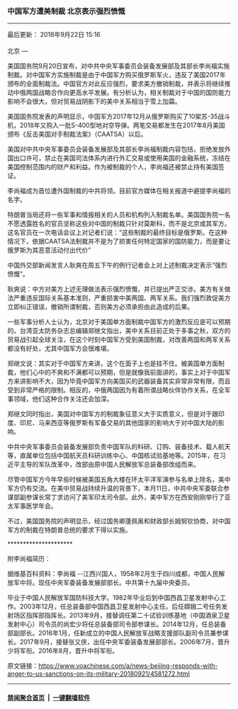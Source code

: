 ### 中国军方遭美制裁 北京表示强烈愤慨
------------------------

<div class="published">
 <span class="date" title="中国时间">
  <time datetime="2018-09-22T15:16:00+08:00">
   最后更新： 2018年9月22日 15:16
  </time>
 </span>
</div>
<br/>
<div class="wsw">
 <span class="dateline">
  北京 —
 </span>
 <p>
  美国国务院9月20日宣布，对中共中央军事委员会装备发展部及其部长李尚福实施制裁。对中国军方实施制裁是由于中国军方购买俄罗斯军火，违反了美国2017年颁布的全面制裁法。中国官方对此反应强烈，要求美方撤销制裁，并表示将继续推动中俄两国战略合作向更高水平发展。有分析认为，相关制裁对于中国的国防能力影响不会很大，但对贸易战阴影下的美中关系相当于雪上加霜。
 </p>
 <div class="wsw__embed">
 </div>
 <p>
  美国国务院发表的声明显示，中国军方2017年12月从俄罗斯购买了10架苏-35战斗机，2018年又购入一批S-400型地对空导弹。两笔交易都发生在2017年8月美国颁布《反击美国对手制裁法案》（CAATSA）以后。
 </p>
 <p>
  美国对中共中央军事委员会装备发展部及其部长李尚福制裁内容包括，拒绝发放外国出口许可，禁止在美国司法体系内进行外汇交易或使用美国的金融系统，冻结在美国控制范围内的财产和利益。作为被制裁的个人，李尚福还被禁止持有美国签证。
 </p>
 <p>
  李尚福成为首位遭外国制裁的中共将领。目前官方媒体在相关报道中避提李尚福的名字。
 </p>
 <p>
  特朗普当局还将一些军事和情报相关的人员和机构列入制裁名单。美国国务院一名不愿透露姓名的官员坚称这些对中国的制裁只针对莫斯科，而不是北京或其军方。这名官员在一次电话会议上对记者们说：“这些制裁的最终目标是俄罗斯。在这种情况下，依据CAATSA法制裁并不是为了损害任何特定国家的国防能力，而是要让俄罗斯为其恶意活动付出代价”
 </p>
 <p>
  中国外交部新闻发言人耿爽在周五下午的例行记者会上对上述制裁决定表示“强烈愤慨”。
 </p>
 <p>
  耿爽说：中方对美方上述无理做法表示强烈愤慨，并已提出严正交涉。美方有关做法严重违反国际关系基本准则，严重损害中美两国、两军关系。我们强烈敦促美方立即纠正错误，撤销所谓制裁，否则美方必须承担由此造成的后果。
 </p>
 <p>
  一些军事分析人士认为，北京对于美国单方面制裁中国军方的激烈反应是可以预期的。台湾亚太防务杂志总编辑郑继文指出，美中关系目前正处于多事之秋，双方的贸易战引起全球关注，在这个时刻中国军方受到美国制裁，对改善两国和两军关系都没有好处，尤其中国军方会很难堪。
 </p>
 <p>
  郑继文说：其实对于中国军方来讲，这个在面子上也是挂不住。被美国单方面制裁，他们心中的不爽和不满都可以预期，但是就像我前面讲的，事实上对于中国军方来讲影响不大，因为毕竟中国军方向美国买的武器装备其实非常非常有限，而且受到非常严格的限制。相反的，中俄两国因为有着所谓战略伙伴协作关系，在全军事领域，他们这种合作关注还会加深。
 </p>
 <p>
  郑继文同时指出，美国对中国军方的制裁象征意义大于实质意义，但是对于跟印度、印尼、马来西亚等俄罗斯有军备交易的其他国家的影响大于对中国大陆的影响。
 </p>
 <p>
  中共中央军事委员会装备发展部负责中国军队的科研、订购、装备技术、载人航天等，直属单位包括中国航天员科研训练中心、中国核试验基地等。2015年，在习近平主导的军队改革中，改部由原中国人民解放军总装备部改组而来。
 </p>
 <p>
  尽管中国军方今年早些时候被美国五角大楼在环太平洋军演参与名单上除名，美中军方仍有交流。在美中贸易战持续升温的背景下，本月11日，中共中央军委联合参谋部副参谋长常丁求访问了美军印太司令部。此外，美中军方在西安刚刚举行了亚太军事医学年会。
 </p>
 <p>
  不过，美国国务院的声明显示，经过国务卿蓬佩奥和财政部长姆努钦协商，对中国军方的制裁在特朗普总统的要求下得以实施。
 </p>
 <p>
  *********************
 </p>
 <p>
  附李尚福简历：
 </p>
 <p>
  据维基百科资料：李尚福 --江西兴国人，1958年2月生于四川成都，中国人民解放军中将。现任中央军委装备发展部部长。中共第十九届中央委员。
 </p>
 <p>
  毕业于中国人民解放军国防科技大学。1982年毕业后到中国西昌卫星发射中心工作。2003年12月，任总装备部中国西昌卫星发射中心主任。后任嫦娥二号任务发射场区指挥部指挥长。2013年9月，接替调任第二十试验训练基地（中国酒泉卫星发射中心）司令员的尚宏少将任总装备部司令部参谋长。2014年12月，任总装备部副部长。2016年1月，任新成立的中国人民解放军战略支援部队副司令员兼参谋长。2017年9月，接替张又侠，出任中央军委装备发展部部长。2006年7月，晋升少将军衔。2016年8月，晋升中将军衔。
 </p>
</div>

原文链接：https://www.voachinese.com/a/news-beijing-responds-with-anger-to-us-sanctions-on-its-military-20180921/4581272.html


------------------------
#### [禁闻聚合首页](https://github.com/gfw-breaker/banned-news/blob/master/README.md) &nbsp;|&nbsp;  [一键翻墙软件](https://github.com/gfw-breaker/nogfw/blob/master/README.md)